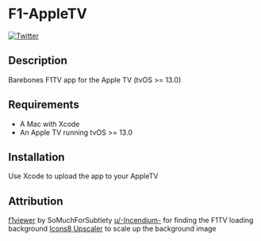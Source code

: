 # F1-AppleTV

[![Twitter](https://img.shields.io/twitter/follow/kenlpham?label=Ken%20Pham&style=social)](https://twitter.com/kenlpham)

## Description

Barebones F1TV app for the Apple TV (tvOS >= 13.0)

## Requirements

- A Mac with Xcode
- An Apple TV running tvOS >= 13.0

## Installation

Use Xcode to upload the app to your AppleTV

## Attribution

[f1viewer](https://github.com/SoMuchForSubtlety/f1viewer) by SoMuchForSubtlety
[u/-Incendium-](https://www.reddit.com/r/F1TV/comments/iry51u/anyone_know_where_i_can_find_the_original_image/g547yjx?utm_source=share&utm_medium=web2x&context=3) for finding the F1TV loading background
[Icons8 Upscaler](https://icons8.com/upscaler) to scale up the background image
